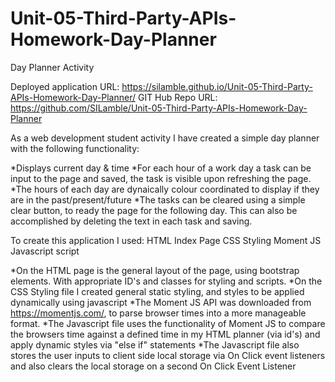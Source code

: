 # Unit-05-Third-Party-APIs-Homework-Day-Planner
Day Planner Activity

Deployed application URL: https://silamble.github.io/Unit-05-Third-Party-APIs-Homework-Day-Planner/
GIT Hub Repo URL: https://github.com/SILamble/Unit-05-Third-Party-APIs-Homework-Day-Planner

As a web development student activity I have created a simple day planner with the following functionality:

*Displays current day & time
*For each hour of a work day a task can be input to the page and saved, the task is visible upon refreshing the page.
*The hours of each day are dynaically colour coordinated to display if they are in the past/present/future
*The tasks can be cleared using a simple clear button, to ready the page for the following day. This can also be accomplished by deleting
the text in each task and saving.

To create this application I used:
    HTML Index Page
    CSS Styling
    Moment JS
    Javascript script

*On the HTML page is the general layout of the page, using bootstrap elements. With appropriate ID's and classes for styling and scripts.
*On the CSS Styling file I created general static styling, and styles to be applied dynamically using javascript
*The Moment JS API was downloaded from https://momentjs.com/, to parse browser times into a more manageable format.
*The Javascript file uses the functionality of Moment JS to compare the browsers time against a defined time in my HTML planner (via id's)
and apply dynamic styles via "else if" statements
*The Javascript file also stores the user inputs to client side local storage via On Click event listeners and also clears the local storage on a second On Click Event Listener
